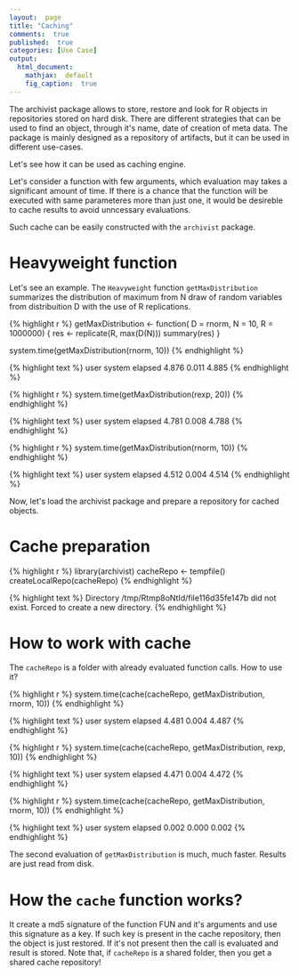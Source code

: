 ```yaml
---
layout:  page
title: "Caching"
comments:  true
published:  true
categories: [Use Case]
output:
  html_document:
    mathjax:  default
    fig_caption:  true
---
```



The archivist package allows to store, restore and look for R objects in repositories stored on hard disk. There are different strategies that can be used to find an object, through it's name, date of creation of meta data. The package is mainly designed as a repository of artifacts, but it can be used in different use-cases.

Let's see how it can be used as caching engine.

Let's consider a function with few arguments, which evaluation may takes a significant amount of time. If there is a chance that the function will be executed with same parameteres more than just one, it would be desireble to cache results to avoid unncessary evaluations.

Such cache can be easily constructed with the `archivist` package.

# Heavyweight function

Let's see an example. The `Heavyweight` function `getMaxDistribution` summarizes the distribution of maximum from N draw of random variables from distribuition D with the use of R replications.


{% highlight r %}
getMaxDistribution <- function(
	D = rnorm, 
	N = 10,
	R = 1000000) {
	res <- replicate(R, max(D(N)))
  summary(res)
}

system.time(getMaxDistribution(rnorm, 10))
{% endhighlight %}



{% highlight text %}
   user  system elapsed 
  4.876   0.011   4.885 
{% endhighlight %}



{% highlight r %}
system.time(getMaxDistribution(rexp, 20))
{% endhighlight %}



{% highlight text %}
   user  system elapsed 
  4.781   0.008   4.788 
{% endhighlight %}



{% highlight r %}
system.time(getMaxDistribution(rnorm, 10))
{% endhighlight %}



{% highlight text %}
   user  system elapsed 
  4.512   0.004   4.514 
{% endhighlight %}

Now, let's load the archivist package and prepare a repository for cached objects.

# Cache preparation

{% highlight r %}
library(archivist)
cacheRepo <- tempfile()
createLocalRepo(cacheRepo)
{% endhighlight %}



{% highlight text %}
Directory /tmp/Rtmp8oNtId/file116d35fe147b did not exist. Forced to create a new directory.
{% endhighlight %}

# How to work with cache

The `cacheRepo` is a folder with already evaluated function calls. 
How to use it?


{% highlight r %}
system.time(cache(cacheRepo, getMaxDistribution, rnorm, 10))
{% endhighlight %}



{% highlight text %}
   user  system elapsed 
  4.481   0.004   4.487 
{% endhighlight %}



{% highlight r %}
system.time(cache(cacheRepo, getMaxDistribution, rexp, 10))
{% endhighlight %}



{% highlight text %}
   user  system elapsed 
  4.471   0.004   4.472 
{% endhighlight %}



{% highlight r %}
system.time(cache(cacheRepo, getMaxDistribution, rnorm, 10))
{% endhighlight %}



{% highlight text %}
   user  system elapsed 
  0.002   0.000   0.002 
{% endhighlight %}

The second evaluation of `getMaxDistribution` is much, much faster. Results are just read from disk.

# How the `cache` function works?

It create a md5 signature of the function FUN and it's arguments and use this signature as a key.
If such key is present in the cache repository, then the object is just restored.
If it's not present then the call is evaluated and result is stored.
Note that, if `cacheRepo` is a shared folder, then you get a shared cache repository!
